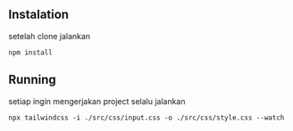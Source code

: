 ## Instalation
setelah clone jalankan 

`npm install`

## Running
setiap ingin mengerjakan project selalu jalankan 

`npx tailwindcss -i ./src/css/input.css -o ./src/css/style.css --watch`
